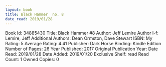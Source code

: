 ```yaml
---
layout: book
title: Black Hammer  no. 8
date_read: 2019/01/28
---
```


Book Id: 34885430
Title: Black Hammer #8
Author: Jeff Lemire
Author l-f: Lemire, Jeff
Additional Authors: Dean Ormston, Dave    Stewart
ISBN: 
My Rating: 5
Average Rating: 4.41
Publisher: Dark Horse
Binding: Kindle Edition
Number of Pages: 26
Year Published: 2017
Original Publication Year: 
Date Read: 2019/01/28
Date Added: 2019/01/20
Exclusive Shelf: read
Read Count: 1
Owned Copies: 0

